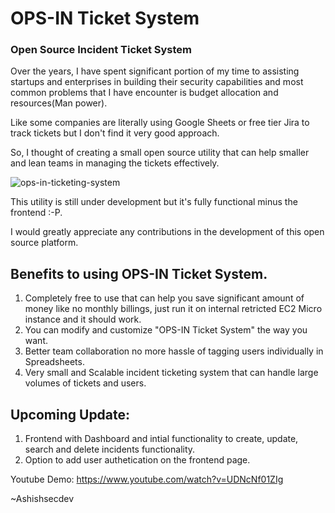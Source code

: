   # OPS-IN Ticket System

### Open Source Incident Ticket System


Over the years, I have spent significant portion of my time to assisting startups and enterprises in building their security capabilities and most common problems 
that I have encounter is budget allocation and resources(Man power). 

Like some companies are literally using Google Sheets or free tier Jira to track tickets but I don't find it very good approach.

So, I thought of creating a small open source utility that can help smaller and lean teams in managing the tickets effectively. 

![ops-in-ticketing-system](https://user-images.githubusercontent.com/49029528/210173927-e5dd6790-102e-4963-aa3c-764d6fcfffc2.png)

This utility is still under development but it's fully functional minus the frontend :-P.

I would greatly appreciate any contributions in the development of this open source platform. 

## Benefits to using OPS-IN Ticket System.

1. Completely free to use that can help you save significant amount of money like no monthly billings, just run it on internal retricted EC2 Micro instance and it should work.
2. You can modify and customize "OPS-IN Ticket System" the way you want.
3. Better team collaboration no more hassle of tagging users individually in Spreadsheets.
4. Very small and Scalable incident ticketing system that can handle large volumes of tickets and users.

## Upcoming Update:

1. Frontend with Dashboard and intial functionality to create, update, search and delete incidents functionality.
2. Option to add user authetication on the frontend page.

Youtube Demo: https://www.youtube.com/watch?v=UDNcNf01ZIg

~Ashishsecdev
